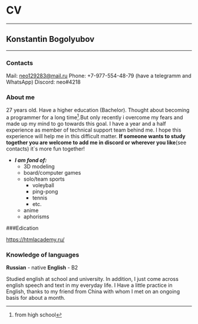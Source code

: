 # CV 
---

## Konstantin Bogolyubov
---

### Contacts

Mail: neo129283@mail.ru
Phone: +7-977-554-48-79 (have a telegramm and WhatsApp)
Discord: neo#4218 

### About me
27 years old. Have a higher education (Bachelor). Thought about becoming a programmer for a long time[^1].But only recently i overcome my fears and made up my mind to go towards this goal. I have a year and a half experience as member of technical support team behind me. I hope this experience will help me in this difficult matter. __If someone wants to study together you are welcome to add me in discord or wherever you like__(see contacts) it`s more fun together!

* ___I am fond of:___ 
    * 3D modeling
    * board/computer games
    * solo/team sports
        * voleyball
        * ping-pong
        * tennis
        * etc.
    * anime
    * aphorisms
    
###Edication    

https://htmlacademy.ru/

### Knowledge of languages
__Russian__ - native
__English__ - B2

Studied english at school and university. In addition, I just come across english speech and text in my everyday life.
I Have a little practice in  English, thanks to my friend from China with whom I met on an ongoing basis for about a month.


[^1]: from high school
